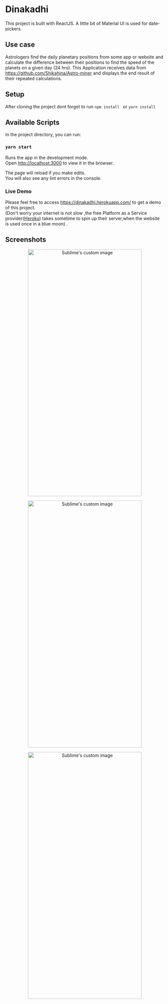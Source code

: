 # Dinakadhi

This project is built with ReactJS. A little bit of Material UI is used for date-pickers.

## Use case

Astrologers find the daily planetary positions from some app or website and calculate the difference between their positions to find the speed of the planets on a given day (24 hrs). 
This Application receives data from https://github.com/Shikahina/Astro-miner and displays the end result of their repeated calculations.

## Setup
After cloning the project dont forget to run `npm install ` or `yarn install`

## Available Scripts

In the project directory, you can run:

### `yarn start`

Runs the app in the development mode.\
Open [http://localhost:3000](http://localhost:3000) to view it in the browser.

The page will reload if you make edits.\
You will also see any lint errors in the console.

### Live Demo
Please feel free to access https://dinakadhi.herokuapp.com/ to get a demo of this project. \
(Don't worry your internet is not slow ,the free Platform as a Service provider([Heroku](https://www.heroku.com/)) takes sometime to spin up their server,when the website is used once in a blue moon) .

## Screenshots

<p align="center">
  <img src="https://user-images.githubusercontent.com/62425476/128445368-a25dac2e-18c1-4d2b-b0e5-92c2e19dccd7.png?raw=true" width="360" height="780" alt="Sublime's custom image"/>
<p align="center">
  <img src="https://user-images.githubusercontent.com/62425476/128445390-9489880a-1c89-4a1f-bb70-2d5a43246015.png?raw=true" width="360" height="780" alt="Sublime's custom image"/>
<p align="center">
  <img src="https://user-images.githubusercontent.com/62425476/128445441-1f4b6eed-5219-4cd3-925d-377259fff2cb.png?raw=true" width="360" height="780" alt="Sublime's custom image"/>
</p>
